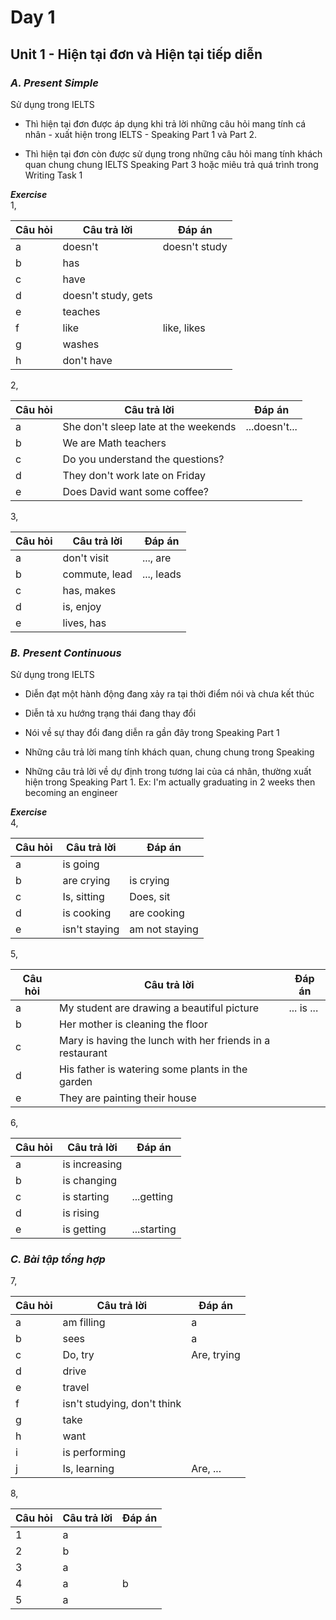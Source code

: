 # **Day 1**

## **Unit 1 - Hiện tại đơn và Hiện tại tiếp diễn**

  

### ***A. Present Simple***

  

Sử dụng trong IELTS

  

- Thì hiện tại đơn được áp dụng khi trả lời những câu hỏi mang tính cá nhân - xuất hiện trong IELTS - Speaking Part 1 và Part 2.

- Thì hiện tại đơn còn được sử dụng trong những câu hỏi mang tính khách quan chung chung IELTS Speaking Part 3 hoặc miêu trả quá trình trong Writing Task 1

  

***Exercise***
<br>
1,

| Câu hỏi | Câu trả lời | Đáp án
| ------ | ------ | ------ |
| a | doesn't | doesn't study |
| b | has||
| c | have||
| d | doesn't study, gets||
| e | teaches ||
| f | like | like, likes|
| g | washes||
| h | don't have||

  
2,

| Câu hỏi | Câu trả lời | Đáp án |
| ------ | ------ | ------ |
| a | She don't sleep late at the weekends| ...doesn't... |
| b | We are Math teachers||
| c | Do you understand the questions?||
| d | They don't work late on Friday||
| e | Does David want some coffee? ||
3,

| Câu hỏi | Câu trả lời | Đáp án |
| ------ | ------ | ------ |
| a | don't visit| ..., are |
| b | commute, lead| ..., leads |
| c | has, makes||
| d | is, enjoy||
| e | lives, has ||

  

### ***B. Present Continuous***

  

Sử dụng trong IELTS

- Diễn đạt một hành động đang xảy ra tại thời điểm nói và chưa kết thúc

- Diễn tả xu hướng trạng thái đang thay đổi

- Nói về sự thay đổi đang diễn ra gần đây trong Speaking Part 1

- Những câu trả lời mang tính khách quan, chung chung trong Speaking

- Những câu trả lời về dự định trong tương lai của cá nhân, thường xuất hiện trong Speaking Part 1. Ex: I'm actually graduating in 2 weeks then becoming an engineer

***Exercise***
<br>
4,

| Câu hỏi | Câu trả lời | Đáp án |
| ------ | ------ | ------ |
| a | is going||
| b | are crying| is crying|
| c | Is, sitting|Does, sit |
| d | is cooking| are cooking|
| e | isn't staying | am not staying|

  
5,

| Câu hỏi | Câu trả lời | Đáp án |
| ------ | ------ | ------ |
| a | My student are drawing a beautiful picture| ... is ...|
| b | Her mother is cleaning the floor||
| c | Mary is having the lunch with her friends in a restaurant||
| d | His father is watering some plants in the garden||
| e | They are painting their house ||

6,

| Câu hỏi | Câu trả lời | Đáp án |
| ------ | ------ | ------ |
| a | is increasing ||
| b | is changing||
| c | is starting| ...getting|
| d | is rising ||
| e | is getting | ...starting|

  

### ***C. Bài tập tổng hợp***

7,

| Câu hỏi | Câu trả lời | Đáp án |
| ------ | ------ | ------ |
| a | am filling| a|
| b | sees | a |
| c | Do, try | Are, trying |
| d | drive||
| e | travel  ||
| f | isn't studying, don't think||
| g | take||
| h | want||
| i | is performing||
| j | Is, learning | Are, ...|

  

8,

| Câu hỏi | Câu trả lời | Đáp án |
| ------ | ------ | ------ |
| 1 | a ||
| 2 | b ||
| 3 | a ||
| 4 | a| b |
| 5 | a ||